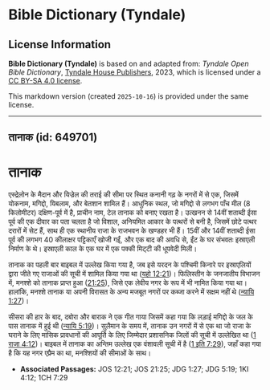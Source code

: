 # Bible Dictionary (Tyndale)

## License Information

**Bible Dictionary (Tyndale)** is based on and adapted from: _Tyndale Open Bible Dictionary_, [Tyndale House Publishers](https://tyndaleopenresources.com/), 2023, which is licensed under a [CC BY-SA 4.0 license](https://creativecommons.org/licenses/by-sa/4.0/legalcode.en).

This markdown version (created `2025-10-16`) is provided under the same license.



--------------------------------

## तानाक (id: 649701)

तानाक
=====

एस्द्रेलोन के मैदान और यिज्रेल की तराई की सीमा पर स्थित कनानी गढ़ के नगरों में से एक, जिसमें योकनाम, मगिद्दो, यिबलाम, और बेतशान शामिल हैं। आधुनिक स्थल, जो मगिद्दो से लगभग पाँच मील (8 किलोमीटर) दक्षिण\-पूर्व में है, प्राचीन नाम, टेल तानाक को बनाए रखता है। उत्खनन से 14वीं शताब्दी ईसा पूर्व की एक दीवार का पता चलता है जो विशाल, अनियमित आकार के पत्थरों से बनी है, जिसमें छोटे पत्थर दरारों में सेट हैं, साथ ही एक स्थानीय राजा के राजभवन के खण्डहर भी हैं। 15वीं और 14वीं शताब्दी ईसा पूर्व की लगभग 40 कीलाक्षर पट्टिकाएँ खोजी गईं, और एक बाद की अवधि से, ईंट के घर संभवतः इस्राएली निर्माण के थे। इस्राएली काल के एक घर में एक पक्की मिट्‍टी की धूपवेदी मिली।

तानाक का पहली बार बाइबल में उल्लेख किया गया है, जब इसे यरदन के पश्चिमी किनारे पर इस्राएलियों द्वारा जीते गए राजाओं की सूची में शामिल किया गया था ([यहो 12:21](https://ref.ly/Josh12:21))। फिलिस्तीन के जनजातीय विभाजन में, मनश्शे को तानाक प्राप्त हुआ ([21:25](https://ref.ly/Josh21:25)), जिसे एक लेवीय नगर के रूप में भी नामित किया गया था। हालांकि, मनश्शे तानाक या अपनी विरासत के अन्य मजबूत नगरों पर कब्जा करने में सक्षम नहीं थे ([न्यायि 1:27](https://ref.ly/Judg1:27))।

सीसरा की हार के बाद, दबोरा और बाराक ने एक गीत गाया जिसमें कहा गया कि लड़ाई मगिद्दो के जल के पास तानाक में हुई थी ([न्यायि 5:19](https://ref.ly/Judg5:19))। सुलैमान के समय में, तानाक उन नगरों में से एक था जो राजा के घराने के लिए मासिक प्रावधानों की आपूर्ति के लिए जिम्मेदार प्रशासनिक जिलों की सूची में उल्लेखित था ([1 राजा 4:12](https://ref.ly/1Kgs4:12))। बाइबल में तानाक का अन्तिम उल्लेख एक वंशावली सूची में है ([1 इति 7:29](https://ref.ly/1Chr7:29)), जहाँ कहा गया है कि यह नगर एप्रैम का था, मनश्शियों की सीमाओं के साथ।

* **Associated Passages:** JOS 12:21; JOS 21:25; JDG 1:27; JDG 5:19; 1KI 4:12; 1CH 7:29


